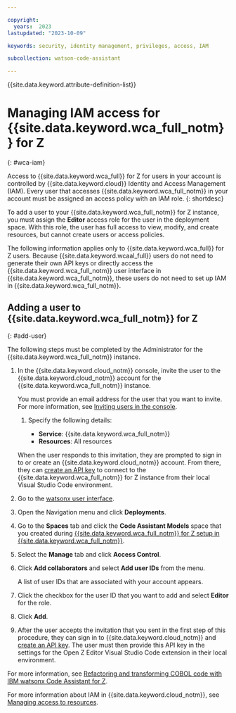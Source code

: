 ```yaml
---

copyright:
  years:  2023
lastupdated: "2023-10-09"

keywords: security, identity management, privileges, access, IAM

subcollection: watson-code-assistant

---
```


{{site.data.keyword.attribute-definition-list}}

# Managing IAM access for {{site.data.keyword.wca_full_notm}} for Z
{: #wca-iam}

Access to {{site.data.keyword.wca_full}} for Z for users in your account is controlled by {{site.data.keyword.cloud}} Identity and Access Management (IAM). Every user that accesses {{site.data.keyword.wca_full_notm}} in your account must be assigned an access policy with an IAM role.
{: shortdesc}

To add a user to your {{site.data.keyword.wca_full_notm}} for Z instance, you must assign the **Editor** access role for the user in the deployment space. With this role, the user has full access to view, modify, and create resources, but cannot create users or access policies.

The following information applies only to {{site.data.keyword.wca_full}} for Z users. Because {{site.data.keyword.wcaal_full}} users do not need to generate their own API keys or directly access the {{site.data.keyword.wca_full_notm}} user interface in {{site.data.keyword.wca_full_notm}}, these users do not need to set up IAM in {{site.data.keyword.wca_full_notm}}.


## Adding a user to {{site.data.keyword.wca_full_notm}} for Z
{: #add-user}

The following steps must be completed by the Administrator for the {{site.data.keyword.wca_full_notm}} instance.

1. In the {{site.data.keyword.cloud_notm}} console, invite the user to the {{site.data.keyword.cloud_notm}} account for the {{site.data.keyword.wca_full_notm}} instance.

    You must provide an email address for the user that you want to invite. For more information, see [Inviting users in the console](/docs/account?topic=account-iamuserinv&interface=ui).

    1. Specify the following details:

        * **Service**: {{site.data.keyword.wca_full_notm}}
        * **Resources**: All resources

    When the user responds to this invitation, they are prompted to sign in to or create an {{site.data.keyword.cloud_notm}} account. From there, they can [create an API key](/docs/account?topic=account-userapikey&interface=ui) to connect to the {{site.data.keyword.wca_full_notm}} for Z instance from their local Visual Studio Code environment.

1. Go to the [watsonx user interface](https://dataplatform.cloud.ibm.com/).

1. Open the Navigation menu and click **Deployments**.

1. Go to the **Spaces** tab and click the **Code Assistant Models** space that you created during [{{site.data.keyword.wca_full_notm}} for Z setup in {{site.data.keyword.wca_full_notm}}](/docs/watsonx-code-assistant?topic=watsonx-code-assistant-cloud-setup-z).

1. Select the **Manage** tab and click **Access Control**.

1. Click **Add collaborators** and select **Add user IDs** from the menu.

   A list of user IDs that are associated with your account appears.

1. Click the checkbox for the user ID that you want to add and select **Editor** for the role.

1. Click **Add**.

1. After the user accepts the invitation that you sent in the first step of this procedure, they can sign in to {{site.data.keyword.cloud_notm}} and [create an API key](/docs/account?topic=account-userapikey&interface=ui). The user must then provide this API key in the settings for the Open Z Editor Visual Studio Code extension in their local environment.

For more information, see [Refactoring and transforming COBOL code with IBM watsonx Code Assistant for Z](/docs/watsonx-code-assistant?topic=watsonx-code-assistant-wca4z).


For more information about IAM in {{site.data.keyword.cloud_notm}}, see [Managing access to resources](/docs/account?topic=account-assign-access-resources&interface=ui).

